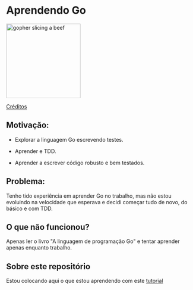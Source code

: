 # Aprendendo Go

<img src="https://golangforall.com/assets/map.svg" alt="gopher slicing a beef" width="200"/>

[Créditos](https://golangforall.com)

## Motivação:

* Explorar a linguagem Go escrevendo testes.

* Aprender e TDD.
* Aprender a escrever código robusto e bem testados.


## Problema:

Tenho tido experiência em aprender Go no trabalho, mas não estou evoluindo na velocidade que esperava e decidi começar tudo de novo, do básico e com TDD.

## O que não funcionou?

Apenas ler o livro "A linguagem de programação Go" e tentar aprender apenas enquanto trabalho. 

## Sobre este repositório
Estou colocando aqui o que estou aprendendo com este [tutorial](https://larien.gitbook.io/aprenda-go-com-testes/gb-readme)
